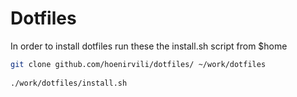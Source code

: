 # Dotfiles

In order to install dotfiles run these the install.sh script from $home

```bash
git clone github.com/hoenirvili/dotfiles/ ~/work/dotfiles
    
./work/dotfiles/install.sh
```